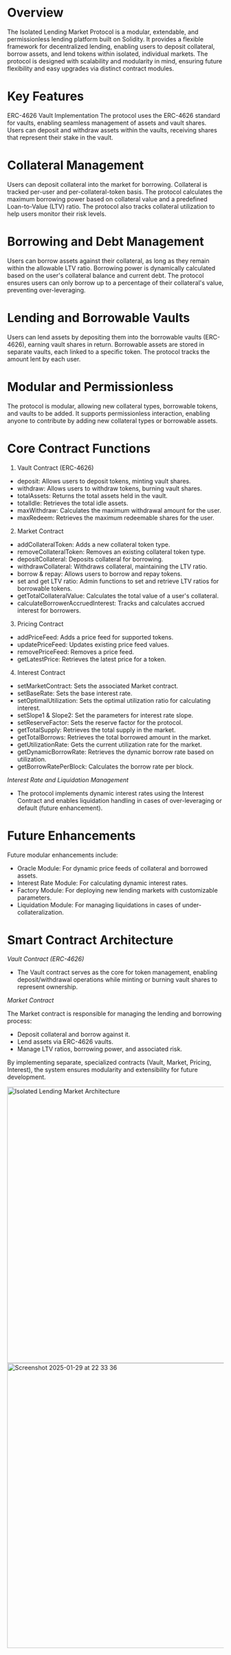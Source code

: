 # Overview
The Isolated Lending Market Protocol is a modular, extendable, and permissionless lending platform built on Solidity. It provides a flexible framework for decentralized lending, enabling users to deposit collateral, borrow assets, and lend tokens within isolated, individual markets. The protocol is designed with scalability and modularity in mind, ensuring future flexibility and easy upgrades via distinct contract modules.

# Key Features
ERC-4626 Vault Implementation
The protocol uses the ERC-4626 standard for vaults, enabling seamless management of assets and vault shares. Users can deposit and withdraw assets within the vaults, receiving shares that represent their stake in the vault.

# Collateral Management
Users can deposit collateral into the market for borrowing. Collateral is tracked per-user and per-collateral-token basis. The protocol calculates the maximum borrowing power based on collateral value and a predefined Loan-to-Value (LTV) ratio. The protocol also tracks collateral utilization to help users monitor their risk levels.

# Borrowing and Debt Management
Users can borrow assets against their collateral, as long as they remain within the allowable LTV ratio. Borrowing power is dynamically calculated based on the user's collateral balance and current debt. The protocol ensures users can only borrow up to a percentage of their collateral's value, preventing over-leveraging.

# Lending and Borrowable Vaults
Users can lend assets by depositing them into the borrowable vaults (ERC-4626), earning vault shares in return. Borrowable assets are stored in separate vaults, each linked to a specific token. The protocol tracks the amount lent by each user.

# Modular and Permissionless
The protocol is modular, allowing new collateral types, borrowable tokens, and vaults to be added. It supports permissionless interaction, enabling anyone to contribute by adding new collateral types or borrowable assets.

# Core Contract Functions
1. Vault Contract (ERC-4626)
- deposit: Allows users to deposit tokens, minting vault shares.
- withdraw: Allows users to withdraw tokens, burning vault shares.
- totalAssets: Returns the total assets held in the vault.
- totalIdle: Retrieves the total idle assets.
- maxWithdraw: Calculates the maximum withdrawal amount for the user.
- maxRedeem: Retrieves the maximum redeemable shares for the user.

2. Market Contract
- addCollateralToken: Adds a new collateral token type.
- removeCollateralToken: Removes an existing collateral token type.
- depositCollateral: Deposits collateral for borrowing.
- withdrawCollateral: Withdraws collateral, maintaining the LTV ratio.
- borrow & repay: Allows users to borrow and repay tokens.
- set and get LTV ratio: Admin functions to set and retrieve LTV ratios for borrowable tokens.
- getTotalCollateralValue: Calculates the total value of a user's collateral.
- calculateBorrowerAccruedInterest: Tracks and calculates accrued interest for borrowers.

3. Pricing Contract
- addPriceFeed: Adds a price feed for supported tokens.
- updatePriceFeed: Updates existing price feed values.
- removePriceFeed: Removes a price feed.
- getLatestPrice: Retrieves the latest price for a token.

4. Interest Contract
- setMarketContract: Sets the associated Market contract.
- setBaseRate: Sets the base interest rate.
- setOptimalUtilization: Sets the optimal utilization ratio for calculating interest.
- setSlope1 & Slope2: Set the parameters for interest rate slope.
- setReserveFactor: Sets the reserve factor for the protocol.
- getTotalSupply: Retrieves the total supply in the market.
- getTotalBorrows: Retrieves the total borrowed amount in the market.
- getUtilizationRate: Gets the current utilization rate for the market.
- getDynamicBorrowRate: Retrieves the dynamic borrow rate based on utilization.
- getBorrowRatePerBlock: Calculates the borrow rate per block.

*Interest Rate and Liquidation Management*
- The protocol implements dynamic interest rates using the Interest Contract and enables liquidation handling in cases of over-leveraging or default (future enhancement).

# Future Enhancements
Future modular enhancements include:

- Oracle Module: For dynamic price feeds of collateral and borrowed assets.
- Interest Rate Module: For calculating dynamic interest rates.
- Factory Module: For deploying new lending markets with customizable parameters.
- Liquidation Module: For managing liquidations in cases of under-collateralization.

# Smart Contract Architecture

*Vault Contract (ERC-4626)*
- The Vault contract serves as the core for token management, enabling deposit/withdrawal operations while minting or burning vault shares to represent ownership.

*Market Contract*

The Market contract is responsible for managing the lending and borrowing process:
- Deposit collateral and borrow against it.
- Lend assets via ERC-4626 vaults.
- Manage LTV ratios, borrowing power, and associated risk.

By implementing separate, specialized contracts (Vault, Market, Pricing, Interest), the system ensures modularity and extensibility for future development.

<img width="641" alt="Isolated Lending Market Architecture" src="https://github.com/user-attachments/assets/60e0c870-a229-4a5c-82eb-0d8eabf34b9a" />

<img width="661" alt="Screenshot 2025-01-29 at 22 33 36" src="https://github.com/user-attachments/assets/4456df11-1ea0-45e3-bade-23ae6ec0c057" />


